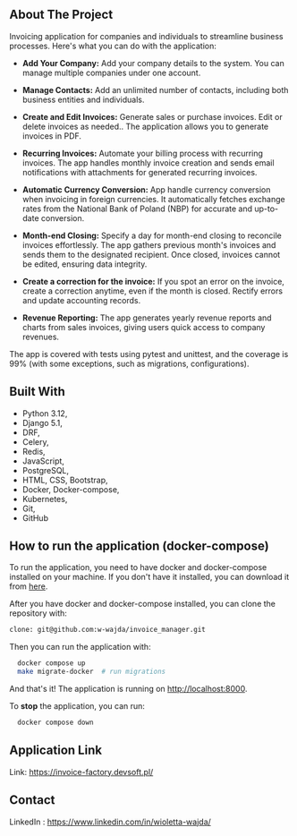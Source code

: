 ## About The Project

Invoicing application for companies and individuals to streamline business processes.
Here's what you can do with the application:

* **Add Your Company:** Add your company details to the system. 
You can manage multiple companies under one account.

* **Manage Contacts:** Add an unlimited number of contacts, including both business entities and individuals.

* **Create and Edit Invoices:** Generate sales or purchase invoices. 
Edit or delete invoices as needed.. 
The application allows you to generate invoices in PDF.

* **Recurring Invoices:** Automate your billing process with recurring invoices. 
The app handles monthly invoice creation and sends email notifications with attachments for generated recurring invoices.

* **Automatic Currency Conversion:** App handle currency conversion when invoicing in foreign currencies. 
It automatically fetches exchange rates from the National Bank of Poland (NBP) for accurate and up-to-date conversion.

* **Month-end Closing:** Specify a day for month-end closing to reconcile invoices effortlessly. 
The app gathers previous month's invoices and sends them to the designated recipient. 
Once closed, invoices cannot be edited, ensuring data integrity.

* **Create a correction for the invoice:** If you spot an error on the invoice, create a correction anytime, even if the month is closed. 
Rectify errors and update accounting records.

* **Revenue Reporting:** The app generates yearly revenue reports and charts from sales invoices, giving users quick access to company revenues.

The app is covered with tests using pytest and unittest, and the coverage is 99% (with some exceptions, such as migrations, configurations).

## Built With

* Python 3.12,
* Django 5.1, 
* DRF,
* Celery, 
* Redis,
* JavaScript,
* PostgreSQL,
* HTML, CSS, Bootstrap,
* Docker, Docker-compose,
* Kubernetes,
* Git, 
* GitHub

## How to run the application (docker-compose)

To run the application, you need to have docker and docker-compose installed on your machine. If you don't have it installed, 
you can download it from [here](https://www.docker.com/products/docker-desktop).

After you have docker and docker-compose installed, you can clone the repository with:

```bash
clone: git@github.com:w-wajda/invoice_manager.git
```
Then you can run the application with:

```bash
  docker compose up
  make migrate-docker  # run migrations
```

And that's it! The application is running on [http://localhost:8000](http://localhost:8000). 

To **stop** the application, you can run:

```bash
  docker compose down
```

## Application Link

Link: https://invoice-factory.devsoft.pl/

## Contact

LinkedIn : https://www.linkedin.com/in/wioletta-wajda/







